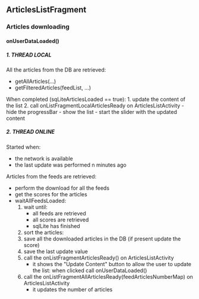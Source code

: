 ## ArticlesListFragment
### Articles downloading
#### onUserDataLoaded()
##### 1. THREAD LOCAL
All the articles from the DB are retrieved:

- getAllArticles(...)
- getFilteredArticles(feedList, ...)

When completed (sqLiteArticlesLoaded == true):
	1. update the content of the list
	2. call onListFragmentLocalArticlesReady on ArticlesListActivity
		- hide the progressBar
		- show the list
		- start the slider with the updated content

##### 2. THREAD ONLINE
Started when:

- the network is available
- the last update was performed n minutes ago

Articles from the feeds are retrieved:

- perform the download for all the feeds
- get the scores for the articles
- waitAllFeedsLoaded: 
    1. wait until:
        + all feeds are retrieved
        + all scores are retrieved
        + sqlLite has finished
    2. sort the articles:
    3. save all the downloaded articles in the DB (if present update the score)
    4. save the last update value
    5. call the onListFragmentArticlesReady() on ArticlesListActivity
        + it shows the "Update Content" button to allow the user to update the list: when clicked call onUserDataLoaded()
    6. call the onListFragmentAllArticlesReady(feedArticlesNumberMap) on ArticlesListActivity
        + it updates the number of articles
